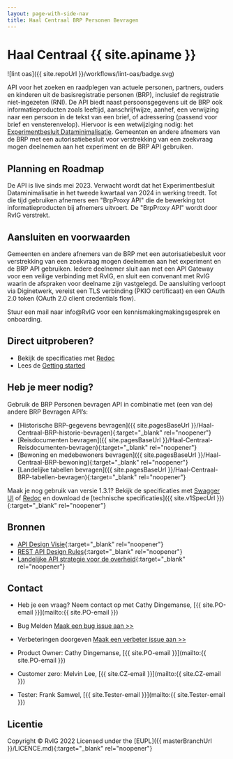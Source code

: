 ```yaml
---
layout: page-with-side-nav
title: Haal Centraal BRP Personen Bevragen
---
```

# Haal Centraal {{ site.apiname }}

![lint oas]({{ site.repoUrl }}/workflows/lint-oas/badge.svg)

API voor het zoeken en raadplegen van actuele personen, partners, ouders en kinderen uit de basisregistratie personen (BRP), inclusief de registratie niet-ingezeten (RNI).
De API biedt naast persoonsgegevens uit de BRP ook informatieproducten zoals leeftijd, aanschrijfwijze, aanhef, een verwijzing naar een persoon in de tekst van een brief, of adressering (passend voor brief en vensterenvelop). Hiervoor is een wetwijziging nodig: het [Experimentbesluit Dataminimalisatie](https://www.rijksoverheid.nl/documenten/besluiten/2023/08/28/experimentbesluit-brp-dataminimalisatie-amvb-nvt-versie-voorhang). Gemeenten en andere afnemers van de BRP met een autorisatiebesluit voor verstrekking van een zoekvraag mogen deelnemen aan het experiment en de BRP API gebruiken. 

## Planning en Roadmap
De API is live sinds mei 2023. Verwacht wordt dat het Experimentbesluit Dataminimalisatie in het tweede kwartaal van 2024 in werking treedt. Tot die tijd gebruiken afnemers een "BrpProxy API" die de bewerking tot informatieproducten bij afnemers uitvoert. De "BrpProxy API" wordt door RvIG verstrekt. 

## Aansluiten en voorwaarden
Gemeenten en andere afnemers van de BRP met een autorisatiebesluit voor verstrekking van een zoekvraag mogen deelnemen aan het experiment en de BRP API gebruiken. Iedere deelnemer sluit aan met een API Gateway voor een veilige verbinding met RvIG, en sluit een convenant met RvIG waarin de afspraken voor deelname zijn vastgelegd. De aansluiting verloopt via Diginetwerk, vereist een TLS verbinding (PKIO certificaat) en een OAuth 2.0 token (OAuth 2.0 client credentials flow). 

Stuur een mail naar info@RvIG voor een kennismakingmakingsgesprek en onboarding.

## Direct uitproberen?
* Bekijk de specificaties met [Redoc](./v2/redoc)
* Lees de [Getting started](./v2/getting-started)

## Heb je meer nodig?
Gebruik de BRP Personen bevragen API in combinatie met (een van de) andere BRP Bevragen API’s:

* [Historische BRP-gegevens bevragen]({{ site.pagesBaseUrl }}/Haal-Centraal-BRP-historie-bevragen){:target="_blank" rel="noopener"}
* [Reisdocumenten bevragen]({{ site.pagesBaseUrl }}/Haal-Centraal-Reisdocumenten-bevragen){:target="_blank" rel="noopener"}
* [Bewoning en medebewoners bevragen]({{ site.pagesBaseUrl }}/Haal-Centraal-BRP-bewoning){:target="_blank" rel="noopener"}
* [Landelijke tabellen bevragen]({{ site.pagesBaseUrl }}/Haal-Centraal-BRP-tabellen-bevragen){:target="_blank" rel="noopener"}


Maak je nog gebruik van versie 1.3.1? Bekijk de specificaties met [Swagger UI](./v1/swagger-ui) of [Redoc](./v1/redoc) en download de [technische specificaties]({{ site.v1SpecUrl }}){:target="_blank" rel="noopener"}

## Bronnen

* [API Design Visie](https://github.com/Geonovum/KP-APIs/blob/master/overleggen/Werkgroep%20API%20design%20visie/API%20Design%20Visie.md){:target="_blank" rel="noopener"}
* [REST API Design Rules](https://docs.geostandaarden.nl/api/API-Designrules/){:target="_blank" rel="noopener"}
* [Landelijke API strategie voor de overheid](https://geonovum.github.io/KP-APIs/){:target="_blank" rel="noopener"}

## Contact

* Heb je een vraag? Neem contact op met Cathy Dingemanse, [{{ site.PO-email }}](mailto:{{ site.PO-email }}) 
* Bug Melden
  [Maak een bug issue aan >>](https://github.com/BRP-API/Haal-Centraal-BRP-bevragen/issues/new?assignees=&labels=bug&template=bug_report.md&title=)
* Verbeteringen doorgeven
  [Maak een verbeter issue aan >>](https://github.com/BRP-API/Haal-Centraal-BRP-bevragen/issues/new?assignees=&labels=enhancement&template=enhancement.md&title=)

* Product Owner: Cathy Dingemanse, [{{ site.PO-email }}](mailto:{{ site.PO-email }})
* Customer zero: Melvin Lee, [{{ site.CZ-email }}](mailto:{{ site.CZ-email }})
* Tester: Frank Samwel, [{{ site.Tester-email }}](mailto:{{ site.Tester-email }})

## Licentie

Copyright &copy; RvIG 2022
Licensed under the [EUPL]({{ masterBranchUrl }}/LICENCE.md){:target="_blank" rel="noopener"}
